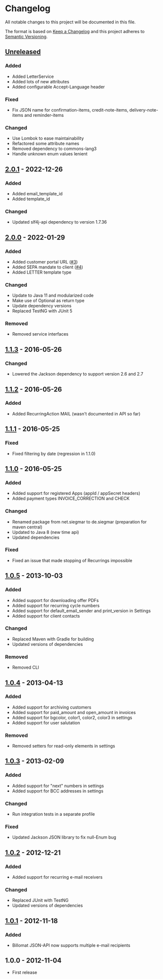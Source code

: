 # Changelog
All notable changes to this project will be documented in this file.

The format is based on [Keep a Changelog](https://keepachangelog.com/en/1.0.0/)
and this project adheres to [Semantic Versioning](https://semver.org/spec/v2.0.0.html).

## [Unreleased]
### Added
- Added LetterService
- Added lots of new attributes
- Added configurable Accept-Language header

### Fixed
- Fix JSON name for confirmation-items, credit-note-items, delivery-note-items and reminder-items

### Changed
- Use Lombok to ease maintainability
- Refactored some attribute names
- Removed dependency to commons-lang3
- Handle unknown enum values lenient

## [2.0.1] - 2022-12-26
### Added
- Added email_template_id
- Added template_id

### Changed
- Updated slf4j-api dependency to version 1.7.36

## [2.0.0] - 2022-01-29
### Added
- Added customer portal URL ([#3](https://github.com/osiegmar/billomat4j/pull/3))
- Added SEPA mandate to client ([#4](https://github.com/osiegmar/billomat4j/pull/4))
- Added LETTER template type

### Changed
- Update to Java 11 and modularized code
- Make use of Optional as return type
- Update dependency versions
- Replaced TestNG with JUnit 5

### Removed
- Removed service interfaces

## [1.1.3] - 2016-05-26
### Changed
- Lowered the Jackson dependency to support version 2.6 and 2.7

## [1.1.2] - 2016-05-26
### Added
- Added RecurringAction MAIL (wasn't documented in API so far)

## [1.1.1] - 2016-05-25
### Fixed
- Fixed filtering by date (regression in 1.1.0)

## [1.1.0] - 2016-05-25
### Added
- Added support for registered Apps (appId / appSecret headers)
- Added payment types INVOICE_CORRECTION and CHECK

### Changed
- Renamed package from net.siegmar to de.siegmar (preparation for maven central)
- Updated to Java 8 (new time api)
- Updated dependencies

### Fixed
- Fixed an issue that made stopping of Recurrings impossible

## [1.0.5] - 2013-10-03
### Added
- Added support for downloading offer PDFs
- Added support for recurring cycle numbers
- Added support for default_email_sender and print_version in Settings
- Added support for client contacts

### Changed
- Replaced Maven with Gradle for building
- Updated versions of dependencies

### Removed
- Removed CLI

## [1.0.4] - 2013-04-13
### Added
- Added support for archiving customers
- Added support for paid_amount and open_amount in invoices
- Added support for bgcolor, color1, color2, color3 in settings
- Added support for user salutation

### Removed
- Removed setters for read-only elements in settings

## [1.0.3] - 2013-02-09
### Added
- Added support for "next" numbers in settings
- Added support for BCC addresses in settings

### Changed
- Run integration tests in a separate profile

### Fixed
- Updated Jackson JSON library to fix null-Enum bug

## [1.0.2] - 2012-12-21
### Added
- Added support for recurring e-mail receivers

### Changed
- Replaced JUnit with TestNG
- Updated versions of dependencies

## [1.0.1] - 2012-11-18
### Added
- Billomat JSON-API now supports multiple e-mail recipients

## 1.0.0 - 2012-11-04

- First release

[Unreleased]: https://github.com/osiegmar/billomat4j/compare/v2.0.1...develop
[2.0.1]: https://github.com/osiegmar/billomat4j/compare/v2.0.0...v2.0.1
[2.0.0]: https://github.com/osiegmar/billomat4j/compare/v1.1.3...v2.0.0
[1.1.3]: https://github.com/osiegmar/billomat4j/compare/v1.1.2...v1.1.3
[1.1.2]: https://github.com/osiegmar/billomat4j/compare/v1.1.1...v1.1.2
[1.1.1]: https://github.com/osiegmar/billomat4j/compare/v1.0.0...v1.1.1
[1.1.0]: https://github.com/osiegmar/billomat4j/compare/v1.0.5...v1.1.0
[1.0.5]: https://github.com/osiegmar/billomat4j/compare/v1.0.4...v1.0.5
[1.0.4]: https://github.com/osiegmar/billomat4j/compare/v1.0.3...v1.0.4
[1.0.3]: https://github.com/osiegmar/billomat4j/compare/v1.0.2...v1.0.3
[1.0.2]: https://github.com/osiegmar/billomat4j/compare/v1.0.1...v1.0.2
[1.0.1]: https://github.com/osiegmar/billomat4j/compare/v1.0.0...v1.0.1

